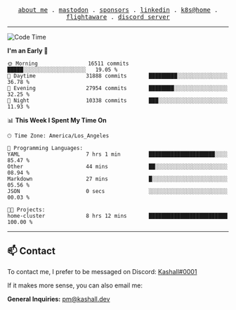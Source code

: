 <p align="center">
  <samp>
    <a href="https://jordanjones.org/">about me</a> .
    <a rel="me" href="https://mastodon.social/@kashall">mastodon</a> .
    <a href="https://github.com/sponsors/kashalls">sponsors</a> .
    <a href="https://linkedin.com/in/jordpjones">linkedin</a> .
    <a href="https://github.com/kashalls/home-cluster">k8s@home</a> .
    <a href="https://flightaware.com/adsb/stats/user/kashalls">flightaware</a> .
    <a href="https://discord.gg/V2WrCfqba9">discord server</a>
  </samp>
</p>

---

<!--START_SECTION:waka-->
![Code Time](http://img.shields.io/badge/Code%20Time-1%2C683%20hrs%2024%20mins-blue)

**I'm an Early 🐤** 

```text
🌞 Morning                16511 commits       █████░░░░░░░░░░░░░░░░░░░░   19.05 % 
🌆 Daytime                31888 commits       █████████░░░░░░░░░░░░░░░░   36.78 % 
🌃 Evening                27954 commits       ████████░░░░░░░░░░░░░░░░░   32.25 % 
🌙 Night                  10338 commits       ███░░░░░░░░░░░░░░░░░░░░░░   11.93 % 
```


📊 **This Week I Spent My Time On** 

```text
🕑︎ Time Zone: America/Los_Angeles

💬 Programming Languages: 
YAML                     7 hrs 1 min         █████████████████████░░░░   85.47 % 
Other                    44 mins             ██░░░░░░░░░░░░░░░░░░░░░░░   08.94 % 
Markdown                 27 mins             █░░░░░░░░░░░░░░░░░░░░░░░░   05.56 % 
JSON                     0 secs              ░░░░░░░░░░░░░░░░░░░░░░░░░   00.03 % 

🐱‍💻 Projects: 
home-cluster             8 hrs 12 mins       █████████████████████████   100.00 % 
```


<!--END_SECTION:waka-->

---

## 📫 Contact

To contact me, I prefer to be messaged on Discord:  [Kashall#0001](https://discord.com/users/201077739589992448)

If it makes more sense, you can also email me:

**General Inquiries:** pm@kashall.dev  

